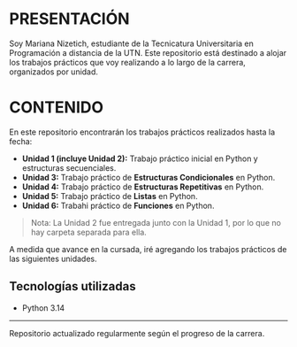 # PRESENTACIÓN

Soy Mariana Nizetich, estudiante de la Tecnicatura Universitaria en Programación a distancia de la UTN. Este repositorio está destinado a alojar los trabajos prácticos que voy realizando a lo largo de la carrera, organizados por unidad.

# CONTENIDO

En este repositorio encontrarán los trabajos prácticos realizados hasta la fecha:
- **Unidad 1 (incluye Unidad 2):** Trabajo práctico inicial en Python y estructuras secuenciales.
- **Unidad 3:** Trabajo práctico de **Estructuras Condicionales** en Python.  
- **Unidad 4:** Trabajo práctico de **Estructuras Repetitivas** en Python.
- **Unidad 5:** Trabajo práctico de **Listas** en Python.
- **Unidad 6:** Trabahi práctico de **Funciones** en Python.

> Nota: La Unidad 2 fue entregada junto con la Unidad 1, por lo que no hay carpeta separada para ella.

A medida que avance en la cursada, iré agregando los trabajos prácticos de las siguientes unidades.

## Tecnologías utilizadas
- Python 3.14

---

Repositorio actualizado regularmente según el progreso de la carrera.
